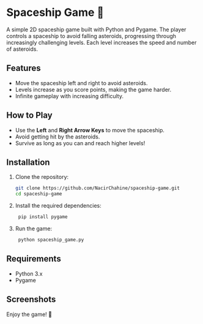 # Spaceship Game 🚀

A simple 2D spaceship game built with Python and Pygame. The player controls a spaceship to avoid falling asteroids, progressing through increasingly challenging levels. Each level increases the speed and number of asteroids.

## Features
- Move the spaceship left and right to avoid asteroids.
- Levels increase as you score points, making the game harder.
- Infinite gameplay with increasing difficulty.

## How to Play
- Use the **Left** and **Right Arrow Keys** to move the spaceship.
- Avoid getting hit by the asteroids.
- Survive as long as you can and reach higher levels!

## Installation

1. Clone the repository:
   ```bash
   git clone https://github.com/NacirChahine/spaceship-game.git
   cd spaceship-game
   ```
2. Install the required dependencies:
   ```bash
    pip install pygame
   ```
3. Run the game:
   ```bash
    python spaceship_game.py
   ```
## Requirements
- Python 3.x
- Pygame

## Screenshots

Enjoy the game! 🚀
